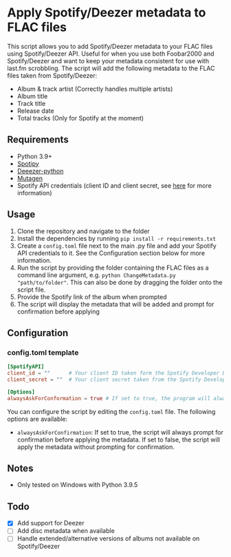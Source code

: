 # Apply Spotify/Deezer metadata to FLAC files

This script allows you to add Spotify/Deezer metadata to your FLAC files using Spotify/Deezer API. Useful for when you use both Foobar2000 and Spotify/Deezer and want to keep your metadata consistent for use with last.fm scrobbling. The script will add the following metadata to the FLAC files taken from Spotify/Deezer:

- Album & track artist (Correctly handles multiple artists)
- Album title
- Track title
- Release date
- Total tracks (Only for Spotify at the moment)

## Requirements

- Python 3.9+
- [Spotipy](https://pypi.org/project/spotipy/)
- [Deeezer-python](https://pypi.org/project/deezer-python/)
- [Mutagen](https://pypi.org/project/mutagen/)
- Spotify API credentials (client ID and client secret, see [here](https://developer.spotify.com/dashboard/applications) for more information)

## Usage

1. Clone the repository and navigate to the folder
2. Install the dependencies by running `pip install -r requirements.txt`
3. Create a `config.toml` file next to the main .py file and add your Spotify API credentials to it. See the Configuration section below for more information.
4. Run the script by providing the folder containing the FLAC files as a command line argument, e.g. `python ChangeMetadata.py "path/to/folder"`. This can also be done by dragging the folder onto the script file.
5. Provide the Spotify link of the album when prompted
6. The script will display the metadata that will be added and prompt for confirmation before applying

## Configuration

### config.toml template

```toml
[SpotifyAPI]
client_id = ""      # Your client ID taken form the Spotify Developer Dashboard
client_secret = ""  # Your client secret taken from the Spotify Developer Dashboard

[Options]
alwaysAskForConformation = true # If set to true, the program will always ask for confirmation before applying the metadata changes
```

You can configure the script by editing the `config.toml` file. The following options are available:

- `alwaysAskForConfirmation`: If set to true, the script will always prompt for confirmation before applying the metadata. If set to false, the script will apply the metadata without prompting for confirmation.

## Notes

- Only tested on Windows with Python 3.9.5

## Todo

- [x] Add support for Deezer
- [ ] Add disc metadata when available
- [ ] Handle extended/alternative versions of albums not available on Spotify/Deezer
